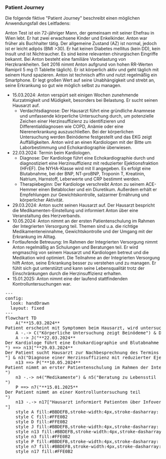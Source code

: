 <script type="module">
  import mermaid from 'https://cdn.jsdelivr.net/npm/mermaid@11/dist/mermaid.esm.min.mjs';
  mermaid.initialize({ startOnLoad: true });
</script>

### Patient Journey

Die folgende fiktive "Patient Journey" beschreibt einen möglichen Anwendungsfall des Leitfadens:

Anton Test ist ein 72-jähriger Mann, der gemeinsam mit seiner Ehefrau in Wien lebt. Er hat zwei erwachsene Kinder und Enkelkinder. Anton war früher als Buchhalter tätig. Der allgemeine Zustand (AZ) ist normal, jedoch ist er leicht adipös (BMI >30). Er hat keinen Diabetes mellitus (kein DD), kein Insult und ist Nichtraucher. Es sind keine relevanten chirurgischen Eingriffe bekannt. Bei Anton besteht eine familiäre Vorbelastung von Herzkrankheiten. Seit 2016 nimmt Anton aufgrund von hohen RR-Werten Ramipril 5 mg (1 Tablette täglich). Er ist körperlich aktiv und geht täglich mit seinem Hund spazieren. Anton ist technisch affin und nutzt regelmäßig ein Smartphone. Er legt großen Wert auf seine Unabhängigkeit und strebt an, seine Erkrankung so gut wie möglich selbst zu managen.

-	15.03.2024: Anton verspürt seit einigen Wochen zunehmende Kurzatmigkeit und Müdigkeit, besonders bei Belastung. Er sucht seinen Hausarzt auf.
    - Verdachtsdiagnose: Der Hausarzt führt eine gründliche Anamnese und umfassende körperliche Untersuchung durch, um potenzielle Zeichen einer Herzinsuffizienz zu identifizieren und Differentialdiagnosen wie COPD, Anämie oder eine Nierenerkrankung auszuschließen. Bei der körperlichen Untersuchung werden Beinödeme festgestellt und das EKG zeigt Auffälligkeiten. Anton wird an einen Kardiologen mit der Bitte um Laborbestimmung und Echokardiographie überwiesen.
- 22.03.2024: Termin beim Kardiologen.
    - Diagnose: Der Kardiologe führt eine Echokardiographie durch und diagnostiziert eine Herzinsuffizienz mit reduzierter Ejektionsfraktion (HFrEF). Die NYHA-Klasse wird mit II angegeben. Es erfolgt eine Blutabnahme, bei der BNP, NT-proBNP, Troponin T, Kreatinin, Natrium, Harnstoff, Leberwerte und CRP bestimmt werden.  
    - Therapiebeginn: Der Kardiologe verschreibt Anton zu seinem ACE-Hemmer einen Betablocker und ein Diuretikum. Außerdem erhält er Empfehlungen zur Gewichtskontrolle, salzarmer Ernährung und körperlicher Aktivität.
- 29.03.2024: Anton sucht seinen Hausarzt auf. Der Hausarzt bespricht die Medikamenten-Einstellung und informiert Anton über eine Veranstaltung des Herzverbands.
- 10.05.2024: Anton nimmt an der ersten Patientenschulung im Rahmen der Integrierten Versorgung teil. Themen sind u.a. die richtige Medikamenteneinnahme, Gewichtskontrolle und der Umgang mit der Erkrankung im Alltag.
- Fortlaufende Betreuung: Im Rahmen der Integrierten Versorgung nimmt Anton regelmäßig an Schulungen und Beratungen teil. Er wird engmaschig von seinem Hausarzt und Kardiologen betreut und die Medikation wird optimiert. Die Teilnahme an der Integrierten Versorgung hilft Anton, seine Erkrankung besser zu verstehen und zu managen. Er fühlt sich gut unterstützt und kann seine Lebensqualität trotz der Einschränkungen durch die Herzinsuffizienz erhalten.
- 15.01.2025: Anton nimmt eine der laufend stattfindenden Kontrolluntersuchungen war.

<pre class="mermaid">
---
config:
  look: handDrawn
  layout: fixed
---
flowchart TD
    A("**15.03.2024**<br>Patient erscheint mit Symptomen beim Hausarzt, wird untersucht und anschließend an den Kardiologen überwiesen")
    A -.-> C("Körperliche Untersuchung zeigt Beinödeme") & D("Das EKG zeigt Auffälligkeiten")
    A --> J("**22.03.2024**<br>Der Kardiologe führt eine Echokardiographie und Blutabnahme durch<br>") ==> n13["**29.03.2024**<br>Der Patient sucht Hausarzt zur Nachbesprechnung des Termins beim Kardiologen auf<br>"] & n3("Diagnose einer Herzinsuffizienz mit reduzierter Ejektionsfraktion (HFrEF).")
    n13 ==> P("**10.05.2024**<br>Patient nimmt an erster Patientenschulung im Rahmen der Integrierten Versorgung teil<br>")
    n3 -.-> n4("Medikamente") & n5("Beratung zu Lebensstil<br>")
    P ==> n7("**15.01.2025**<br>Der Patient nimmt an einer Kontrolluntersuchung teil<br>")
    n13 -.-> n17["Hausarzt informiert Patienten über Infoveranstaltung des Herzverbandes<br>"]
    style A fill:#BBDEFB,stroke-width:4px,stroke-dasharray: 5
    style C fill:#FFE0B2
    style D fill:#FFE0B2
    style J fill:#BBDEFB,stroke-width:4px,stroke-dasharray: 5
    style n13 fill:#BBDEFB,stroke-width:4px,stroke-dasharray: 5
    style n3 fill:#FFE0B2
    style P fill:#BBDEFB,stroke-width:4px,stroke-dasharray: 5
    style n7 fill:#BBDEFB,stroke-width:4px,stroke-dasharray: 5
    style n17 fill:#FFE0B2
</pre>  